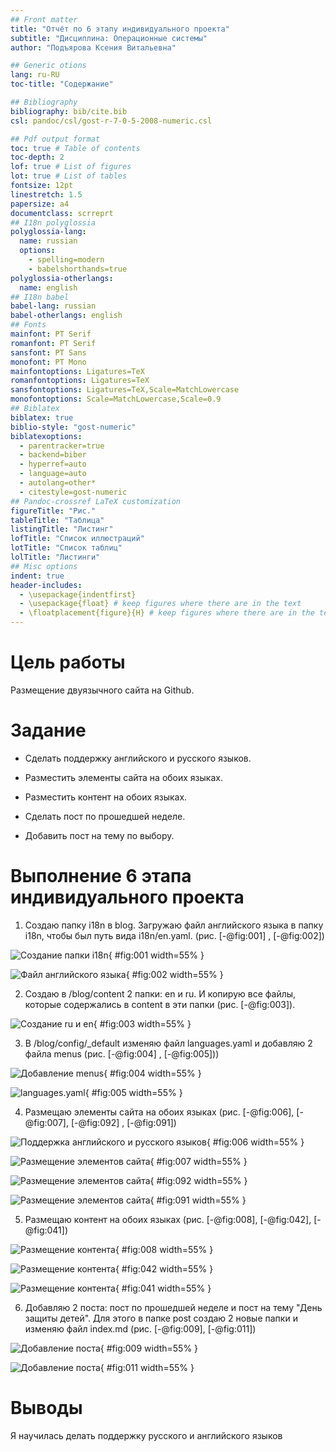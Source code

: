 ```yaml
---
## Front matter
title: "Отчёт по 6 этапу индивидуального проекта"
subtitle: "Дисциплина: Операционные системы"
author: "Подъярова Ксения Витальевна"

## Generic otions
lang: ru-RU
toc-title: "Содержание"

## Bibliography
bibliography: bib/cite.bib
csl: pandoc/csl/gost-r-7-0-5-2008-numeric.csl

## Pdf output format
toc: true # Table of contents
toc-depth: 2
lof: true # List of figures
lot: true # List of tables
fontsize: 12pt
linestretch: 1.5
papersize: a4
documentclass: scrreprt
## I18n polyglossia
polyglossia-lang:
  name: russian
  options:
	- spelling=modern
	- babelshorthands=true
polyglossia-otherlangs:
  name: english
## I18n babel
babel-lang: russian
babel-otherlangs: english
## Fonts
mainfont: PT Serif
romanfont: PT Serif
sansfont: PT Sans
monofont: PT Mono
mainfontoptions: Ligatures=TeX
romanfontoptions: Ligatures=TeX
sansfontoptions: Ligatures=TeX,Scale=MatchLowercase
monofontoptions: Scale=MatchLowercase,Scale=0.9
## Biblatex
biblatex: true
biblio-style: "gost-numeric"
biblatexoptions:
  - parentracker=true
  - backend=biber
  - hyperref=auto
  - language=auto
  - autolang=other*
  - citestyle=gost-numeric
## Pandoc-crossref LaTeX customization
figureTitle: "Рис."
tableTitle: "Таблица"
listingTitle: "Листинг"
lofTitle: "Список иллюстраций"
lotTitle: "Список таблиц"
lolTitle: "Листинги"
## Misc options
indent: true
header-includes:
  - \usepackage{indentfirst}
  - \usepackage{float} # keep figures where there are in the text
  - \floatplacement{figure}{H} # keep figures where there are in the text
---
```


# Цель работы

Размещение двуязычного сайта на Github.

# Задание


 * Сделать поддержку английского и русского языков.
 
 * Разместить элементы сайта на обоих языках.
 
 * Разместить контент на обоих языках.
    
 * Сделать пост по прошедшей неделе.
    
 * Добавить пост на тему по выбору.

# Выполнение 6 этапа индивидуального проекта

1. Создаю папку i18n в blog. Загружаю файл английского языка в папку i18n, чтобы был путь вида i18n/en.yaml. (рис. [-@fig:001] , [-@fig:002])

![Создание папки i18n](image/1.png){ #fig:001 width=55% }

![Файл английского языка](image/2.png){ #fig:002 width=55% }

2. Создаю в /blog/content 2 папки: en и ru. И копирую все файлы, которые содержались в content в эти папки (рис. [-@fig:003]).

![Создание ru и en](image/3.png){ #fig:003 width=55% }

3. В /blog/config/_default изменяю файл languages.yaml и добавляю 2 файла menus (рис. [-@fig:004] , [-@fig:005]))

![Добавление menus](image/4.png){ #fig:004 width=55% }

![languages.yaml](image/5.png){ #fig:005 width=55% }

4. Размещаю элементы сайта на обоих языках (рис. [-@fig:006], [-@fig:007], [-@fig:092] , [-@fig:091])

![Поддержка английского и русского языков](image/6.png){ #fig:006 width=55% }

![Размещение элементов сайта](image/7.png){ #fig:007 width=55% }

![Размещение элементов сайта](image/92.png){ #fig:092 width=55% }

![Размещение элементов сайта](image/91.png){ #fig:091 width=55% }

5. Размещаю контент на обоих языках (рис. [-@fig:008], [-@fig:042], [-@fig:041])

![Размещение контента](image/8.png){ #fig:008 width=55% }

![Размещение контента](image/42.png){ #fig:042 width=55% }

![Размещение контента](image/41.png){ #fig:041 width=55% }

6. Добавляю 2 поста: пост по прошедшей неделе и пост на тему "День защиты детей". Для этого в папке post создаю 2 новые папки и изменяю файл index.md (рис. [-@fig:009],  [-@fig:011])

![Добавление поста](image/555.png){ #fig:009 width=55% }

![Добавление поста](image/9.png){ #fig:011 width=55% }


# Выводы

Я научилась делать поддержку русского и английского языков


